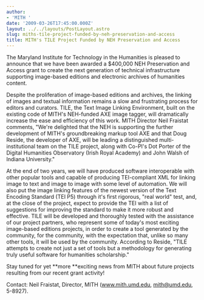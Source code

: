 ```yaml
---
author:
- 'MITH '
date: '2009-03-26T17:45:00.000Z'
layout: ../../layouts/PostLayout.astro
slug: miths-tile-project-funded-by-neh-preservation-and-access
title: MITH's TILE Project Funded by NEH Preservation and Access
---
```


The Maryland Institute for Technology in the Humanities is pleased to announce that we have been awarded a \$400,000 NEH Preservation and Access grant to create the next generation of technical infrastructure supporting image-based editions and electronic archives of humanities content.

Despite the proliferation of image-based editions and archives, the linking of images and textual information remains a slow and frustrating process for editors and curators. TILE, the Text Image Linking Environment, built on the existing code of MITH's NEH-funded AXE image tagger, will dramatically increase the ease and efficiency of this work. MITH Director Neil Fraistat comments, "We're delighted that the NEH is supporting the further development of MITH's groundbreaking markup tool AXE and that Doug Reside, the developer of AXE, will be leading a distinguished multi-institutional team on the TILE project, along with Co-PI's Dot Porter of the Digital Humanities Observatory (Irish Royal Academy) and John Walsh of Indiana University."

At the end of two years, we will have produced software interoperable with other popular tools and capable of producing TEI-compliant XML for linking image to text and image to image with some level of automation. We will also put the image linking features of the newest version of the Text Encoding Standard (TEI P5) through it's first rigorous, "real world" test, and, at the close of the project, expect to provide the TEI with a list of suggestions for improving the standard to make it more robust and effective. TILE will be developed and thoroughly tested with the assistance of our project partners, who represent some of today's most exciting image-based editions projects, in order to create a tool generated by the community, for the community, with the expectation that, unlike so many other tools, it will be used by the community. According to Reside, "TILE attempts to create not just a set of tools but a methodology for generating truly useful software for humanities scholarship."

Stay tuned for yet **more **exciting news from MITH about future projects resulting from our recent grant activity!

Contact: Neil Fraistat, Director, MITH (www.mith.umd.edu, mith@umd.edu, 5-8927).